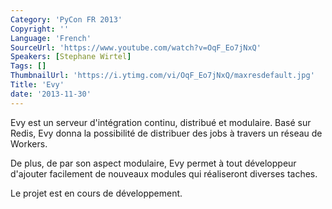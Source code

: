 ```yaml
---
Category: 'PyCon FR 2013'
Copyright: ''
Language: 'French'
SourceUrl: 'https://www.youtube.com/watch?v=OqF_Eo7jNxQ'
Speakers: [Stephane Wirtel]
Tags: []
ThumbnailUrl: 'https://i.ytimg.com/vi/OqF_Eo7jNxQ/maxresdefault.jpg'
Title: 'Evy'
date: '2013-11-30'
---
```

Evy est un serveur d'intégration continu, distribué et modulaire. Basé sur Redis, Evy donna la possibilité de distribuer des jobs à travers un réseau de Workers.

De plus, de par son aspect modulaire, Evy permet à tout développeur d'ajouter facilement de nouveaux modules qui réaliseront diverses taches.

Le projet est en cours de développement.
